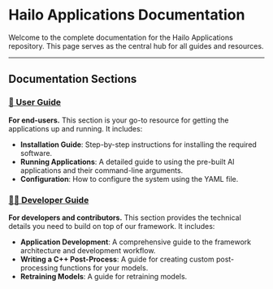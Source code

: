 # Hailo Applications Documentation

Welcome to the complete documentation for the Hailo Applications repository. This page serves as the central hub for all guides and resources.

---

## Documentation Sections

### [📖 User Guide](./user_guide/README.md)
**For end-users.** This section is your go-to resource for getting the applications up and running. It includes:
*   **Installation Guide**: Step-by-step instructions for installing the required software.
*   **Running Applications**: A detailed guide to using the pre-built AI applications and their command-line arguments.
*   **Configuration**: How to configure the system using the YAML file.


### [👩‍💻 Developer Guide](./developer_guide/README.md)
**For developers and contributors.** This section provides the technical details you need to build on top of our framework. It includes:
*   **Application Development**: A comprehensive guide to the framework architecture and development workflow.
*   **Writing a C++ Post-Process**: A guide for creating custom post-processing functions for your models.
*   **Retraining Models**: A guide for retraining models.